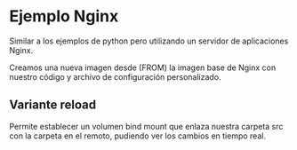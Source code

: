 # Ejemplo Nginx

Similar a los ejemplos de python pero utilizando un servidor de aplicaciones Nginx.

Creamos una nueva imagen desde (FROM) la imagen base de Nginx con nuestro código y archivo de configuración personalizado.

## Variante reload

Permite establecer un volumen bind mount que enlaza nuestra carpeta src con la carpeta en el remoto, pudiendo ver los cambios en tiempo real.

